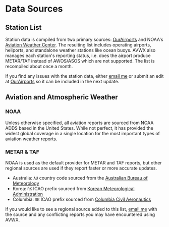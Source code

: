 # Data Sources

## Station List

Station data is compiled from two primary sources: [OurAirports] and NOAA's [Aviation Weather Center]. The resulting list includes operating airports, heliports, and standalone weather stations like ocean buoys. AVWX also manages each station's reporting status, i.e. does the airport produce METAR/TAF instead of AWOS/ASOS which are not supported. The list is recompiled about once a month.

If you find any issues with the station data, either [email me] or submit an edit at [OurAirports] so it can be included in the next update.

## Aviation and Atmospheric Weather

### NOAA

Unless otherwise specified, all aviation reports are sourced from NOAA ADDS based in the United States. While not perfect, it has provided the widest global coverage in a single location for the most important types of aviation weather reports.

### METAR & TAF

NOAA is used as the default provider for METAR and TAF reports, but other regional sources are used if they report faster or more accurate updates.

- Australia: `AU` country code sourced from the [Australian Bureau of Meteorology]
- Korea: `RK` ICAO prefix sourced from [Korean Meteorological Administration]
- Columbia: `SK` ICAO prefix sourced from [Columbia Civil Aeronautics]


If you would like to see a regional source added to this list, [email me] with the source and any conflicting reports you may have encountered using AVWX.

[email me]: mailto:avwx@dupont.dev "Email Me"
[OurAirports]: https://ourairports.com "OurAirports"
[Aviation Weather Center]: https://aviationweather.gov "Aviation Weather Center"
[Australian Bureau of Meteorology]: http://www.bom.gov.au/aviation/ "Australian Bureau of Meteorology"
[Korean Meteorological Administration]: http://amoapi.kma.go.kr "Korean Meteorological Administration"
[Columbia Civil Aeronautics]: http://meteorologia.aerocivil.gov.co "Columbia Civil Aeronautics"